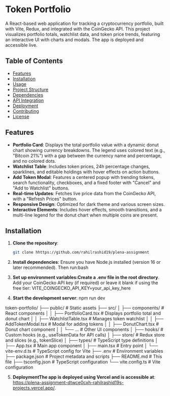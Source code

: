 # Token Portfolio

A React-based web application for tracking a cryptocurrency portfolio, built with Vite, Redux, and integrated with the CoinGecko API. This project visualizes portfolio totals, watchlist data, and token price trends, featuring an interactive UI with charts and modals. The app is deployed and accessible live.

## Table of Contents

- [Features](#features)
- [Installation](#installation)
- [Usage](#usage)
- [Project Structure](#project-structure)
- [Dependencies](#dependencies)
- [API Integration](#api-integration)
- [Deployment](#deployment)
- [Contributing](#contributing)
- [License](#license)

## Features

- **Portfolio Card**: Displays the total portfolio value with a dynamic donut chart showing currency breakdowns. The legend uses colored text (e.g., "Bitcoin 21%") with a gap between the currency name and percentage, and no colored dots.
- **Watchlist Table**: Includes token prices, 24h percentage changes, sparklines, and editable holdings with hover effects on action buttons.
- **Add Token Modal**: Features a centered popup with trending tokens, search functionality, checkboxes, and a fixed footer with "Cancel" and "Add to Watchlist" buttons.
- **Real-time Updates**: Fetches live price data from the CoinGecko API, with a "Refresh Prices" button.
- **Responsive Design**: Optimized for dark theme and various screen sizes.
- **Interactive Elements**: Includes hover effects, smooth transitions, and a multi-line legend for the donut chart when multiple coins are present.

## Installation

1. **Clone the repository**:

   ```bash
   git clone hhttps://github.com/rahilrashid19/plena-assignment

   ```

2. **Install dependencies**:
   Ensure you have Node.js installed (version 16 or later recommended). Then run:bash

3. **Set up environment variables:Create a .env file in the root directory**.
   Add your CoinGecko API key (if required) or leave it blank if using the free tier:
   VITE_COINGECKO_API_KEY=your_api_key_here

4. **Start the development server**:
   npm run dev

token-portfolio/
├── public/ # Static assets
├── src/
│ ├── components/ # React components
│ │ ├── PortfolioCard.tsx # Displays portfolio total and donut chart
│ │ ├── WatchlistTable.tsx # Manages token watchlist
│ │ ├── AddTokenModal.tsx # Modal for adding tokens
│ │ ├── DonutChart.tsx # Donut chart component
│ │ └── ... # Other UI components
│ ├── hooks/ # Custom hooks (e.g., useTokenData for API calls)
│ ├── store/ # Redux store and slices (e.g., tokenSlice)
│ ├── types/ # TypeScript type definitions
│ ├── App.tsx # Main app component
│ ├── main.tsx # Entry point
│ └── vite-env.d.ts # TypeScript config for Vite
├── .env # Environment variables
├── package.json # Project metadata and scripts
├── README.md # This file
├── tsconfig.json # TypeScript configuration
└── vite.config.ts # Vite configuration

5. **DeploymentThe app is deployed using Vercel and is accessible at**:
   https://plena-assignment-dtwce0cxh-rahilrashid19s-projects.vercel.app/.
